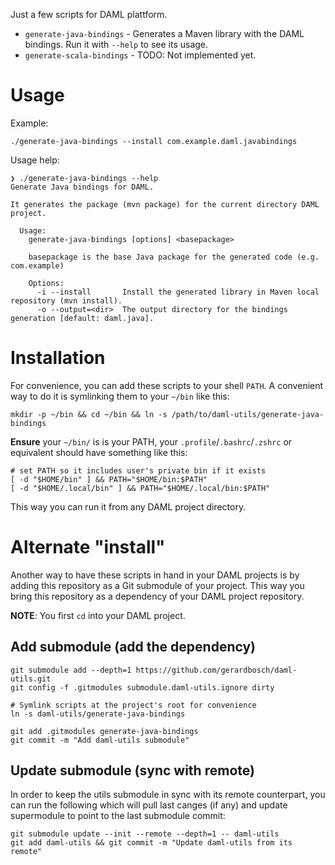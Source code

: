 Just a few scripts for DAML plattform.

* `generate-java-bindings` - Generates a Maven library with the DAML bindings. Run it with `--help` to see its usage.
* `generate-scala-bindings` - TODO: Not implemented yet.

# Usage
Example:

```shell script
./generate-java-bindings --install com.example.daml.javabindings
```

Usage help:

```
❯ ./generate-java-bindings --help
Generate Java bindings for DAML.

It generates the package (mvn package) for the current directory DAML project.

  Usage:
    generate-java-bindings [options] <basepackage>

    basepackage is the base Java package for the generated code (e.g. com.example)

    Options:
      -i --install       Install the generated library in Maven local repository (mvn install).
      -o --output=<dir>  The output directory for the bindings generation [default: daml.java].
```

# Installation

For convenience, you can add these scripts to your shell `PATH`. A convenient way
to do it is symlinking them to your `~/bin` like this:

```shell script
mkdir -p ~/bin && cd ~/bin && ln -s /path/to/daml-utils/generate-java-bindings
```

**Ensure** your `~/bin/` is is your PATH, your `.profile`/`.bashrc`/`.zshrc` or
equivalent should have something like this:

```shell script
# set PATH so it includes user's private bin if it exists
[ -d "$HOME/bin" ] && PATH="$HOME/bin:$PATH"
[ -d "$HOME/.local/bin" ] && PATH="$HOME/.local/bin:$PATH"
```

This way you can run it from any DAML project directory.


# Alternate "install"

Another way to have these scripts in hand in your DAML projects is by adding this repository
as a Git submodule of your project. This way you bring this repository as a dependency of
your DAML project repository.

**NOTE**: You first `cd` into your DAML project.

## Add submodule (add the dependency)

```shell script
git submodule add --depth=1 https://github.com/gerardbosch/daml-utils.git
git config -f .gitmodules submodule.daml-utils.ignore dirty

# Symlink scripts at the project's root for convenience
ln -s daml-utils/generate-java-bindings

git add .gitmodules generate-java-bindings
git commit -m "Add daml-utils submodule"
```

## Update submodule (sync with remote)

In order to keep the utils submodule in sync with its remote counterpart, you
can run the following which will pull last canges (if any) and update
supermodule to point to the last submodule commit:

```shell script
git submodule update --init --remote --depth=1 -- daml-utils
git add daml-utils && git commit -m "Update daml-utils from its remote"
```

